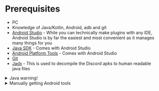 # Prerequisites

- PC
- Knowledge of Java/Kotlin, Android, adb and git
- [Android Studio](https://developer.android.com/studio) - While you can technically make plugins with any IDE, Android Studio is by far the easiest and most convenient as it manages many things for you
- [Java SDK](https://jdk.java.net/11/) - Comes with Android Studio
- [Android Platform Tools](https://developer.android.com/studio/releases/platform-tools) - Comes with Android Studio
- [Git](https://git-scm.com/downloads)
- [Jadx](https://github.com/skylot/jadx) - This is used to decompile the Discord apks to human readable java files

<details>
<summary>Java warning!</summary>
<br>
You may get errors while using gradle with JDK11. If that's your case, please put the following line in your gradle.properties file:

```
org.gradle.jvmargs=-Dhttps.protocols=TLSv1.2
```
</details>

<details>
<summary>Manually getting Android tools</summary>
<br>
If you dont want to use Android Studio (for some reason), heres the following tools you'll need:

- Android build-tools;30.0.2
- Android platforms;31.0.0
</details>


